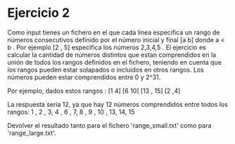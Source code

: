 

Ejercicio 2 
================================

Como input tienes un fichero en el que cada línea especifica un rango de números consecutivos definido por el número inicial y final [a b]  donde a < b . Por ejemplo [2 ,  5] especifica los números 2,3,4,5 .
El ejercicio es calcular la cantidad de números distintos que estan comprendidos en la unión de todos los rangos definidos en el fichero, teniendo en cuenta que los rangos pueden estar solapados o incluidos en otros rangos. Los números pueden estar comprendidos entre 0 y 2^31.

Por ejemplo, dados estos rangos : 
[1 4] 
[6 10]
[13 , 15]
[2 ,4]

La respuesta sería 12, ya que hay 12 números comprendidos entre todos los rangos:  1 , 2 , 3, 4 , 6 , 7, 8 , 9 , 10 , 13, 14, 15 

Devolver el resultado tanto para el fichero 'range_small.txt' como para 'range_large.txt'.
